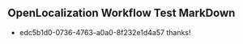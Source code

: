 ## OpenLocalization Workflow Test MarkDown
* edc5b1d0-0736-4763-a0a0-8f232e1d4a57 
thanks!<!--HONumber=Mar16_HO2-->
